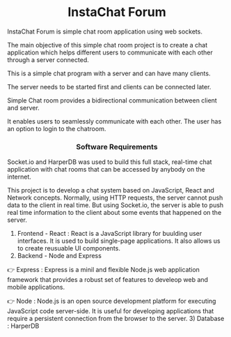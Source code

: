 <h1 align="center">InstaChat Forum</h1>
<p align="left">
</p>

InstaChat Forum is simple chat room application using web sockets.

The main objective of this simple chat room project is to create a chat application which helps different users to communicate with each other through a server connected.

This is a simple chat program with a server and can have many clients.

The server needs to be started first and clients can be connected later.

Simple Chat room provides a bidirectional communication between client and server. 

It enables users to seamlessly communicate with each other. The user has an option to login to the chatroom.

<h3 align="center">Software Requirements</h3>
<p align="left">
</p>

Socket.io and HarperDB was used to build this full stack, real-time chat application with chat rooms that can be accessed by anybody on the internet.

This project is to develop a chat system based on JavaScript, React and Network concepts.
Normally, using HTTP requests, the server cannot push data to the client in real time. But using Socket.io, the server is able to push real time information to the client about some events that happened on the server.

1) Frontend - React : React is a JavaScript library for buulding user interfaces. It is used to build single-page applications. It also allows us to create reusuable UI components.
2) Backend - Node and Express

👉 Express : Express is a minil and flexible Node.js web application framework that provides a robust set of features to develeop web and mobile applications.

👉 Node : Node.js is an open source development platform for executing JavaScript code server-side. It is useful for developing applications that require a persistent connection from the browser to the server.
3) Database : HarperDB
